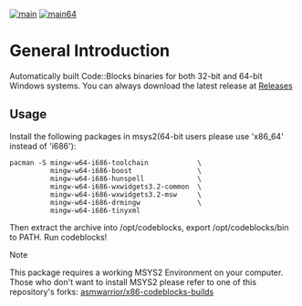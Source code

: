 [![main](https://github.com/zxunge/x86-codeblocks-builds/actions/workflows/main.yml/badge.svg)](https://github.com/zxunge/x86-codeblocks-builds/actions/workflows/main.yml)
[![main64](https://github.com/zxunge/x86-codeblocks-builds/actions/workflows/main64.yml/badge.svg)](https://github.com/zxunge/x86-codeblocks-builds/actions/workflows/main64.yml)

# General Introduction
Automatically built Code::Blocks binaries for both 32-bit and 64-bit Windows systems. You can always download the latest release at [Releases](https://github.com/zxunge/x86-codeblocks-builds/releases)
## Usage
Install the following packages in msys2(64-bit users please use 'x86_64' instead of 'i686'):
````
pacman -S mingw-w64-i686-toolchain            \
          mingw-w64-i686-boost                \
          mingw-w64-i686-hunspell             \
          mingw-w64-i686-wxwidgets3.2-common  \
          mingw-w64-i686-wxwidgets3.2-msw     \
          mingw-w64-i686-drmingw              \
          mingw-w64-i686-tinyxml
````

Then extract the archive into /opt/codeblocks, export /opt/codeblocks/bin to PATH.
Run codeblocks!

> [!NOTE]
> This package requires a working MSYS2 Environment on your computer.
> Those who don't want to install MSYS2 please refer to one of this repository's forks:
> [asmwarrior/x86-codeblocks-builds](https://github.com/asmwarrior/x86-codeblocks-builds)
